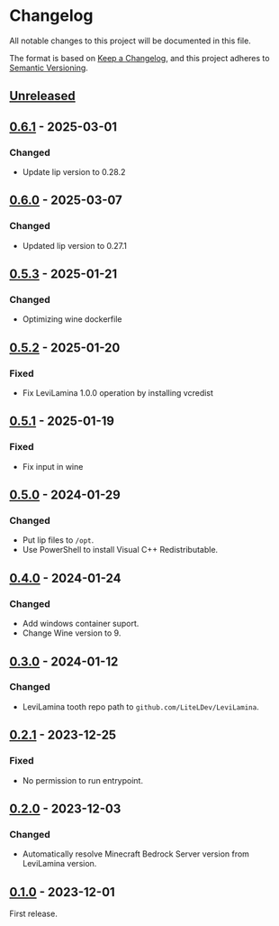 # Changelog

All notable changes to this project will be documented in this file.

The format is based on [Keep a Changelog](https://keepachangelog.com/en/1.0.0/),
and this project adheres to [Semantic Versioning](https://semver.org/spec/v2.0.0.html).

## [Unreleased]

## [0.6.1] - 2025-03-01

### Changed

- Update lip version to 0.28.2

## [0.6.0] - 2025-03-07

### Changed

- Updated lip version to 0.27.1

## [0.5.3] - 2025-01-21

### Changed

- Optimizing wine dockerfile

## [0.5.2] - 2025-01-20

### Fixed

- Fix LeviLamina 1.0.0 operation by installing vcredist

## [0.5.1] - 2025-01-19

### Fixed

- Fix input in wine

## [0.5.0] - 2024-01-29

### Changed

- Put lip files to `/opt`.
- Use PowerShell to install Visual C++ Redistributable.

## [0.4.0] - 2024-01-24

### Changed

- Add windows container suport.
- Change Wine version to 9.

## [0.3.0] - 2024-01-12

### Changed

- LeviLamina tooth repo path to `github.com/LiteLDev/LeviLamina`.

## [0.2.1] - 2023-12-25

### Fixed

- No permission to run entrypoint.

## [0.2.0] - 2023-12-03

### Changed

- Automatically resolve Minecraft Bedrock Server version from LeviLamina version.

## [0.1.0] - 2023-12-01

First release.

[Unreleased]: https://github.com/LiteLDev/docker-levilamina-server/compare/v0.6.1...HEAD
[0.6.1]: https://github.com/LiteLDev/docker-levilamina-server/compare/v0.6.0...v0.6.1
[0.6.0]: https://github.com/LiteLDev/docker-levilamina-server/compare/v0.5.3...v0.6.0
[0.5.3]: https://github.com/LiteLDev/docker-levilamina-server/compare/v0.5.2...v0.5.3
[0.5.2]: https://github.com/LiteLDev/docker-levilamina-server/compare/v0.5.1...v0.5.2
[0.5.1]: https://github.com/LiteLDev/docker-levilamina-server/compare/v0.5.0...v0.5.1
[0.5.0]: https://github.com/LiteLDev/docker-levilamina-server/compare/v0.4.0...v0.5.0
[0.4.0]: https://github.com/LiteLDev/docker-levilamina-server/compare/v0.3.0...v0.4.0
[0.3.0]: https://github.com/LiteLDev/docker-levilamina-server/compare/v0.2.1...v0.3.0
[0.2.1]: https://github.com/LiteLDev/docker-levilamina-server/compare/v0.2.0...v0.2.1
[0.2.0]: https://github.com/LiteLDev/docker-levilamina-server/compare/v0.1.0...v0.2.0
[0.1.0]: https://github.com/LiteLDev/docker-levilamina-server/releases/tag/v0.1.0
